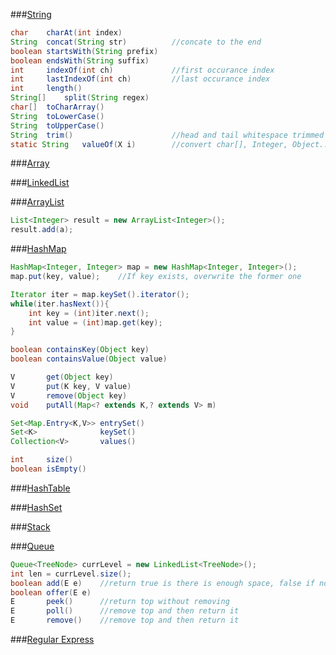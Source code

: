 
###[String](https://docs.oracle.com/javase/7/docs/api/java/lang/String.html)

```Java
char    charAt(int index)
String  concat(String str)          //concate to the end
boolean startsWith(String prefix)
boolean endsWith(String suffix)
int     indexOf(int ch)             //first occurance index
int     lastIndexOf(int ch)         //last occurance index
int     length()
String[]    split(String regex)
char[]  toCharArray()
String  toLowerCase()
String  toUpperCase()
String  trim()                      //head and tail whitespace trimmed
static String   valueOf(X i)        //convert char[], Integer, Object... to String

```

###[Array]()


###[LinkedList]()

###[ArrayList]()
```Java
List<Integer> result = new ArrayList<Integer>();
result.add(a);
```

###[HashMap](https://docs.oracle.com/javase/7/docs/api/java/util/HashMap.html)

```Java
HashMap<Integer, Integer> map = new HashMap<Integer, Integer>();
map.put(key, value);    //If key exists, overwrite the former one

Iterator iter = map.keySet().iterator();
while(iter.hasNext()){
    int key = (int)iter.next();
    int value = (int)map.get(key);
}

boolean containsKey(Object key)
boolean containsValue(Object value)

V       get(Object key)
V       put(K key, V value)
V       remove(Object key)
void    putAll(Map<? extends K,? extends V> m)

Set<Map.Entry<K,V>> entrySet()
Set<K>              keySet()
Collection<V>       values()

int     size()
boolean isEmpty()
```

###[HashTable]()

###[HashSet]()

###[Stack]()

###[Queue](https://docs.oracle.com/javase/7/docs/api/java/util/Queue.html)
```Java
Queue<TreeNode> currLevel = new LinkedList<TreeNode>();
int len = currLevel.size();
boolean add(E e)    //return true is there is enough space, false if no space
boolean offer(E e)
E       peek()      //return top without removing
E       poll()      //remove top and then return it
E       remove()    //remove top and then return it
```

###[Regular Express](https://docs.oracle.com/javase/7/docs/api/java/util/regex/Pattern.html)

